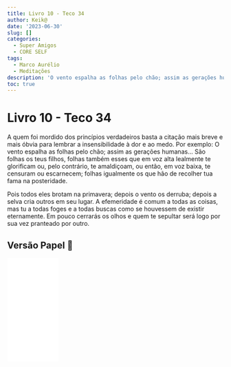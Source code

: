 ```yaml
---
title: Livro 10 - Teco 34
author: Keik@
date: '2023-06-30'
slug: []
categories:
  - Super Amigos
  - CORE SELF
tags:
  - Marco Aurélio
  - Meditações
description: 'O vento espalha as folhas pelo chão; assim as gerações humanas...'
toc: true
---
```


# Livro 10 - Teco 34

A quem foi mordido dos princípios verdadeiros basta a citação mais breve e mais óbvia para lembrar a insensibilidade à dor e ao medo. Por exemplo: O vento espalha as folhas pelo chão; assim as gerações humanas... São folhas os teus filhos, folhas também esses que em voz alta lealmente te glorificam ou, pelo contrário, te amaldiçoam, ou então, em voz baixa, te censuram ou escarnecem; folhas igualmente os que hão de recolher tua fama na posteridade. 

Pois todos eles brotam na primavera; depois o vento os derruba; depois a selva cria outros em seu lugar. A efemeridade é comum a todas as coisas, mas tu a todas foges e a todas buscas como se houvessem de existir eternamente. Em pouco cerrarás os olhos e quem te sepultar será logo por sua vez pranteado por outro.

## Versão Papel :book:
<iframe style="width:120px;height:240px;" marginwidth="0" marginheight="0" scrolling="no" frameborder="0" src="//ws-na.amazon-adsystem.com/widgets/q?ServiceVersion=20070822&OneJS=1&Operation=GetAdHtml&MarketPlace=BR&source=ss&ref=as_ss_li_til&ad_type=product_link&tracking_id=mundodekeika-20&language=pt_BR&marketplace=amazon&region=BR&placement=B092FVY4BB&asins=B092FVY4BB&linkId=37c5ec14221f61f811029aa88b520891&show_border=true&link_opens_in_new_window=true"></iframe>
